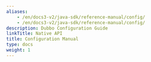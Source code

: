 ```yaml
---
aliases:
    - /en/docs3-v2/java-sdk/reference-manual/config/
    - /en/docs3-v2/java-sdk/reference-manual/config/
description: Dubbo Configuration Guide
linkTitle: Native API
title: Configuration Manual
type: docs
weight: 1
---
```


